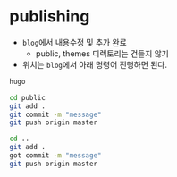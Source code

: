 # publishing
- `blog`에서 내용수정 및 추가 완료
    - public, themes 디렉토리는 건들지 않기
- 위치는 `blog`에서 아래 명령어 진행하면 된다.

```bash
hugo

cd public
git add .
git commit -m "message"
git push origin master

cd ..
git add .
got commit -m "message"
git push origin master
```